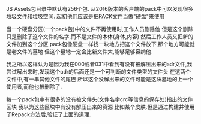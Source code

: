 JS Assets包目录中默认有256个包.
从2016版本的客户端的pack中可以发现很多垃圾文件和垃圾空间.
起初他们应该是把PACK文件当做"硬盘"来使用

当一个硬盘分区(一个pack包)中的文件不再使用时,工作人员删除他
但是这个删除只是删除了这个文件的名字,而不是文件的本体(身体,内容)
然后工作人员又把新的文件加到这个分区,pack包像硬盘一样找一块地方把这个文件放下,那个地方可能就是老文件的墓地
但这个墓地一定会比新文件大,能够足够容纳他.

我之所以这样认为是因为我在000或者031中看到有没有被解压出来的adr文件,我尝试解出来时,发现这个adr的后面还是一个可判断的文件类型的文件头
在这两个文件中,有一串其他文件的尾巴 所以这个没解出来的文件可能是这块墓地的上一个使用者,而他也被删除了.

每一个pack包中有很多的没有被文件头(文件名字crc等信息的保存处)指出的文件区块
我以为这些区块中有没有解压出来的资源 比如某个皮肤.但是通过构建并使用了Repack方法后,验证了上面的道理.
